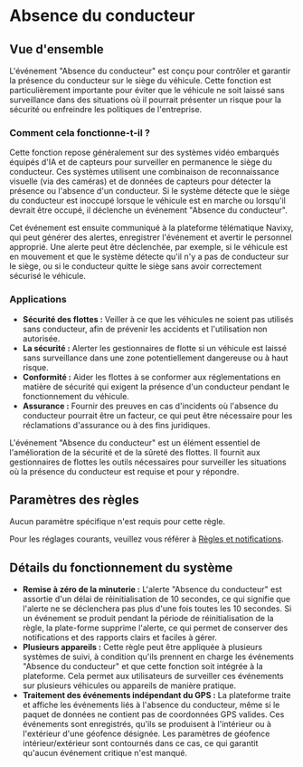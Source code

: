 # Absence du conducteur

## Vue d'ensemble

L'événement "Absence du conducteur" est conçu pour contrôler et garantir la présence du conducteur sur le siège du véhicule. Cette fonction est particulièrement importante pour éviter que le véhicule ne soit laissé sans surveillance dans des situations où il pourrait présenter un risque pour la sécurité ou enfreindre les politiques de l'entreprise.

### Comment cela fonctionne-t-il ?

Cette fonction repose généralement sur des systèmes vidéo embarqués équipés d'IA et de capteurs pour surveiller en permanence le siège du conducteur. Ces systèmes utilisent une combinaison de reconnaissance visuelle (via des caméras) et de données de capteurs pour détecter la présence ou l'absence d'un conducteur. Si le système détecte que le siège du conducteur est inoccupé lorsque le véhicule est en marche ou lorsqu'il devrait être occupé, il déclenche un événement "Absence du conducteur".

Cet événement est ensuite communiqué à la plateforme télématique Navixy, qui peut générer des alertes, enregistrer l'événement et avertir le personnel approprié. Une alerte peut être déclenchée, par exemple, si le véhicule est en mouvement et que le système détecte qu'il n'y a pas de conducteur sur le siège, ou si le conducteur quitte le siège sans avoir correctement sécurisé le véhicule.

### Applications

* **Sécurité des flottes :** Veiller à ce que les véhicules ne soient pas utilisés sans conducteur, afin de prévenir les accidents et l'utilisation non autorisée.
* **La sécurité :** Alerter les gestionnaires de flotte si un véhicule est laissé sans surveillance dans une zone potentiellement dangereuse ou à haut risque.
* **Conformité :** Aider les flottes à se conformer aux réglementations en matière de sécurité qui exigent la présence d'un conducteur pendant le fonctionnement du véhicule.
* **Assurance :** Fournir des preuves en cas d'incidents où l'absence du conducteur pourrait être un facteur, ce qui peut être nécessaire pour les réclamations d'assurance ou à des fins juridiques.

L'événement "Absence du conducteur" est un élément essentiel de l'amélioration de la sécurité et de la sûreté des flottes. Il fournit aux gestionnaires de flottes les outils nécessaires pour surveiller les situations où la présence du conducteur est requise et pour y répondre.

## Paramètres des règles

Aucun paramètre spécifique n'est requis pour cette règle.

Pour les réglages courants, veuillez vous référer à [Règles et notifications](../../../guide-de-litilizateur/regles-et-notifications.md).

## Détails du fonctionnement du système

* **Remise à zéro de la minuterie :** L'alerte "Absence du conducteur" est assortie d'un délai de réinitialisation de 10 secondes, ce qui signifie que l'alerte ne se déclenchera pas plus d'une fois toutes les 10 secondes. Si un événement se produit pendant la période de réinitialisation de la règle, la plate-forme supprime l'alerte, ce qui permet de conserver des notifications et des rapports clairs et faciles à gérer.
* **Plusieurs appareils :** Cette règle peut être appliquée à plusieurs systèmes de suivi, à condition qu'ils prennent en charge les événements "Absence du conducteur" et que cette fonction soit intégrée à la plateforme. Cela permet aux utilisateurs de surveiller ces événements sur plusieurs véhicules ou appareils de manière pratique.
* **Traitement des événements indépendant du GPS :** La plateforme traite et affiche les événements liés à l'absence du conducteur, même si le paquet de données ne contient pas de coordonnées GPS valides. Ces événements sont enregistrés, qu'ils se produisent à l'intérieur ou à l'extérieur d'une géofence désignée. Les paramètres de géofence intérieur/extérieur sont contournés dans ce cas, ce qui garantit qu'aucun événement critique n'est manqué.
